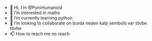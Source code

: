 - 👋 Hi, I’m @PyroHumanoid
- 👀 I’m interested in maths
- 🌱 I’m currently learning python
- 💞️ I’m looking to collaborate on burda neden kalp sembolü var tövbe tövbe
- 📫 How to reach me no reach

<!---
PyroHumanoid/PyroHumanoid is a ✨ special ✨ repository because its `README.md` (this file) appears on your GitHub profile.
You can click the Preview link to take a look at your changes.
--->
